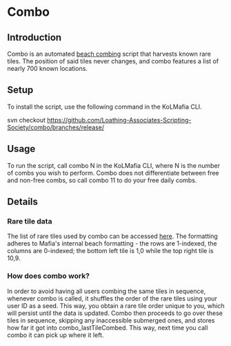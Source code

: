 # Combo

## Introduction

Combo is an automated [beach combing](https://kol.coldfront.net/thekolwiki/index.php/Comb_the_Beach) script that harvests known rare tiles. The position of said tiles never changes, and combo features a list of nearly 700 known locations.

## Setup

To install the script, use the following command in the KoLMafia CLI.

svn checkout https://github.com/Loathing-Associates-Scripting-Society/combo/branches/release/



## Usage

To run the script, call combo N in the KoLMafia CLI, where N is the number of combs you wish to perform. Combo does not differentiate between free and non-free combs, so call combo 11 to do your free daily combs.

## Details

### Rare tile data

The list of rare tiles used by combo can be accessed [here](mafia/data/raretiles.json). The formatting adheres to Mafia's internal beach formatting - the rows are 1-indexed, the columns are 0-indexed; the bottom left tile is 1,0 while the top right tile is 10,9.

### How does combo work?

In order to avoid having all users combing the same tiles in sequence, whenever combo is called, it shuffles the order of the rare tiles using your user ID as a seed. This way, you obtain a rare tile order unique to you, which will persist until the data is updated. Combo then proceeds to go over these tiles in sequence, skipping any inaccessible submerged ones, and stores how far it got into combo_lastTileCombed. This way, next time you call combo it can pick up where it left.
